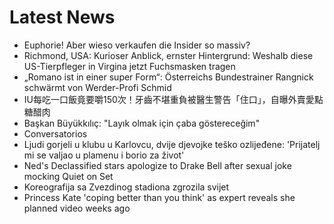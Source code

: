 # Latest News
-  Euphorie! Aber wieso verkaufen die Insider so massiv?
-  Richmond, USA: Kurioser Anblick, ernster Hintergrund: Weshalb diese US-Tierpfleger in Virgina jetzt Fuchsmasken tragen
-  „Romano ist in einer super Form“: Österreichs Bundestrainer Rangnick schwärmt von Werder-Profi Schmid
-  IU每吃一口飯竟要嚼150次！牙齒不堪重負被醫生警告「住口」，自曝外賣愛點糖醋肉
-  Başkan Büyükkılıç: "Layık olmak için çaba göstereceğim"
-  Conversatorios
-  Ljudi gorjeli u klubu u Karlovcu, dvije djevojke teško ozlijeđene: 'Prijatelj mi se valjao u plamenu i borio za život'
-  Ned's Declassified stars apologize to Drake Bell after sexual joke mocking Quiet on Set
-  Koreografija sa Zvezdinog stadiona zgrozila svijet
-  Princess Kate 'coping better than you think' as expert reveals she planned video weeks ago
